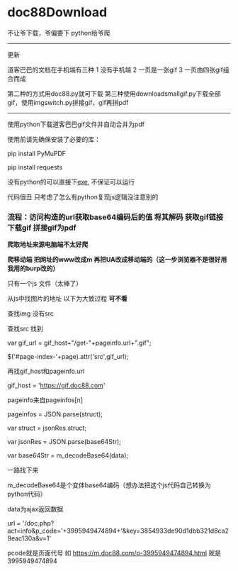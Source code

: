 # doc88Download
不让爷下载，爷偏要下 python给爷爬


-----------------------------------------------------------------------------

更新

道客巴巴的文档在手机端有三种 1 没有手机端 2 一页是一张gif 3 一页由四张gif组合而成


第二种的方式用doc88.py就可下载
第三种使用downloadsmallgif.py下载全部gif，使用imgswitch.py拼接gif，gif再拼pdf

-----------------------------------------------------------------------------

使用python下载道客巴巴gif文件并自动合并为pdf

使用前请先确保安装了必要的库：

pip install PyMuPDF

pip install requests

没有python的可以直接下[exe](https://github.com/UnlightedOtaku/doc88Download/releases/download/1.0/doc88.exe),
不保证可以运行

代码很丑 只考虑了怎么有python复现js逻辑没注意别的

### **流程：访问构造的url获取base64编码后的值 将其解码 获取gif链接 下载gif 拼接gif为pdf**

**爬取地址来源电脑端不太好爬** 

**爬移动端 把网址的www改成m 再把UA改成移动端的（这一步浏览器不是很好用 我用的burp改的）**

只有一个js 文件（太棒了）

从js中找图片的地址 以下为大致过程 **可不看**

查找img 没有src 

查找src 找到

var gif_url = gif_host+"/get-"+pageinfo.url+".gif";

 $('#page-index-'+page).attr('src',gif_url);

再找gif_host和pageinfo.url

gif_host = 'https://gif.doc88.com'

pageinfo来自pageinfos[n]

pageinfos = JSON.parse(struct);  

var struct = jsonRes.struct;

var jsonRes = JSON.parse(base64Str);

var base64Str = m_decodeBase64(data);

一路找下来 

m_decodeBase64是个变体base64编码（想办法把这个js代码自己转换为python代码）

data为ajax返回数据

url = '/doc.php?act=info&p_code='+3995949474894+'&key=3854933de90d1dbb321d8ca29eac130a&v=1'

pcode就是页面代号 如  https://m.doc88.com/p-3995949474894.html 就是3995949474894



